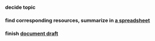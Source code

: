 ### decide topic
### find corresponding resources, summarize in <a href='https://docs.google.com/spreadsheets/d/1N1JcXq34XYWFHXbUEbCUNq8PuPzvkok2xpNj0c-u95A/edit?usp=sharing'>a spreadsheet</a>
### finish <a href='https://docs.google.com/document/d/1pFJxyPooNLH7DL4q2HOHJR8b19sljTzFSCzvS3TkjKg/edit?usp=sharing'>document draft</a>
